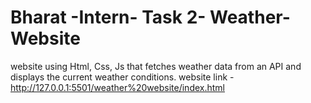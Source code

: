 # Bharat -Intern- Task 2- Weather-Website
website using Html, Css, Js that fetches weather data from an API and displays the current weather conditions.
website link - http://127.0.0.1:5501/weather%20website/index.html
